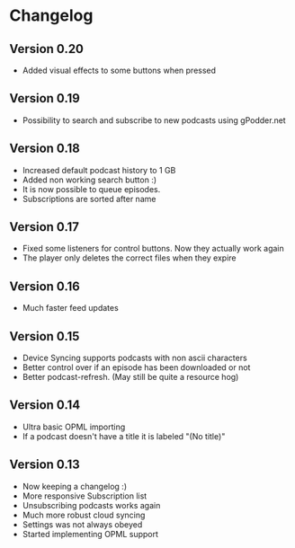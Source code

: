 Changelog
=========

Version 0.20
------------

* Added visual effects to some buttons when pressed

Version 0.19
------------

* Possibility to search and subscribe to new podcasts using gPodder.net

Version 0.18
------------

* Increased default podcast history to 1 GB
* Added non working search button :)
* It is now possible to queue episodes.
* Subscriptions are sorted after name

Version 0.17
------------

* Fixed some listeners for control buttons. Now they actually work again
* The player only deletes the correct files when they expire

Version 0.16
------------

* Much faster feed updates

Version 0.15
------------

* Device Syncing supports podcasts with non ascii characters
* Better control over if an episode has been downloaded or not
* Better podcast-refresh. (May still be quite a resource hog)

Version 0.14
------------

* Ultra basic OPML importing
* If a podcast doesn't have a title it is labeled "(No title)"

Version 0.13
------------

* Now keeping a changelog :)
* More responsive Subscription list
* Unsubscribing podcasts works again
* Much more robust cloud syncing
* Settings was not always obeyed
* Started implementing OPML support
